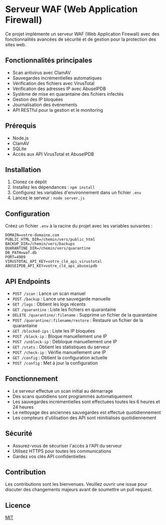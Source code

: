 # Serveur WAF (Web Application Firewall)

Ce projet implémente un serveur WAF (Web Application Firewall) avec des fonctionnalités avancées de sécurité et de gestion pour la protection des sites web.

## Fonctionnalités principales

- Scan antivirus avec ClamAV
- Sauvegardes incrémentielles automatiques
- Vérification des fichiers avec VirusTotal
- Vérification des adresses IP avec AbuseIPDB
- Système de mise en quarantaine des fichiers infectés
- Gestion des IP bloquées
- Journalisation des événements
- API RESTful pour la gestion et le monitoring

## Prérequis

- Node.js
- ClamAV
- SQLite
- Accès aux API VirusTotal et AbuseIPDB

## Installation

1. Clonez ce dépôt
2. Installez les dépendances : `npm install`
3. Configurez les variables d'environnement dans un fichier `.env`
4. Lancez le serveur : `node server.js`

## Configuration

Créez un fichier `.env` à la racine du projet avec les variables suivantes :

```
DOMAIN=votre-domaine.com
PUBLIC_HTML_DIR=/chemin/vers/public_html
BACKUP_DIR=/chemin/vers/backups
QUARANTINE_DIR=/chemin/vers/quarantine
DB_PATH=waf.db
PORT=4989
VIRUSTOTAL_API_KEY=votre_clé_api_virustotal
ABUSEIPDB_API_KEY=votre_clé_api_abuseipdb
```

## API Endpoints

- `POST /scan` : Lance un scan manuel
- `POST /backup` : Lance une sauvegarde manuelle
- `GET /logs` : Obtient les logs récents
- `GET /quarantine` : Liste les fichiers en quarantaine
- `DELETE /quarantine/:filename` : Supprime un fichier de la quarantaine
- `POST /quarantine/:filename/restore` : Restaure un fichier de la quarantaine
- `GET /blocked-ips` : Liste les IP bloquées
- `POST /block-ip` : Bloque manuellement une IP
- `POST /unblock-ip` : Débloque manuellement une IP
- `GET /stats` : Obtient les statistiques du serveur
- `POST /check-ip` : Vérifie manuellement une IP
- `GET /config` : Obtient la configuration actuelle
- `POST /config` : Met à jour la configuration

## Fonctionnement

- Le serveur effectue un scan initial au démarrage
- Des scans quotidiens sont programmés automatiquement
- Les sauvegardes incrémentielles sont effectuées toutes les 6 heures et 24 heures
- Le nettoyage des anciennes sauvegardes est effectué quotidiennement
- Les compteurs d'utilisation des API sont réinitialisés quotidiennement

## Sécurité

- Assurez-vous de sécuriser l'accès à l'API du serveur
- Utilisez HTTPS pour toutes les communications
- Gardez vos clés API confidentielles

## Contribution

Les contributions sont les bienvenues. Veuillez ouvrir une issue pour discuter des changements majeurs avant de soumettre un pull request.

## Licence

[MIT](https://choosealicense.com/licenses/mit/)